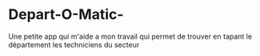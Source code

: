 # Depart-O-Matic-
Une petite app qui m'aide a mon travail qui permet de trouver en tapant le département les techniciens du secteur
